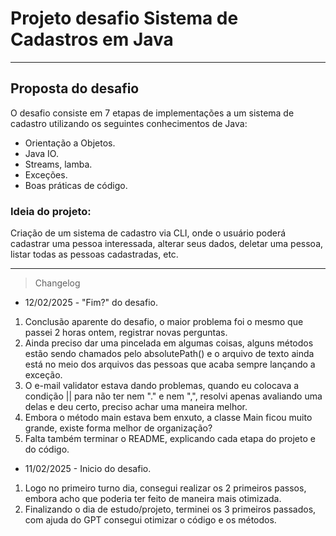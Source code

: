# Projeto desafio Sistema de Cadastros em Java

---

## Proposta do desafio
O desafio consiste em 7 etapas de implementações a um sistema de cadastro utilizando os seguintes conhecimentos de Java:
- Orientação a Objetos.
- Java IO.
- Streams, lamba.
- Exceções.
- Boas práticas de código.
### Ideia do projeto:
Criação de um sistema de cadastro via CLI, onde o usuário poderá cadastrar uma pessoa interessada, alterar seus dados,
deletar uma pessoa, listar todas as pessoas cadastradas, etc.

---





>Changelog
- 12/02/2025 - "Fim?" do desafio.
1. Conclusão aparente do desafio, o maior problema foi o mesmo que passei 2 horas ontem, registrar novas perguntas.
2. Ainda preciso dar uma pincelada em algumas coisas, alguns métodos estão sendo chamados pelo absolutePath() e o arquivo
de texto ainda está no meio dos arquivos das pessoas que acaba sempre lançando a exceção.
3. O e-mail validator estava dando problemas, quando eu colocava a condição || para não ter nem "." e nem ",", resolvi apenas
avaliando uma delas e deu certo, preciso achar uma maneira melhor.
4. Embora o método main estava bem enxuto, a classe Main ficou muito grande, existe forma melhor de organização?
5. Falta também terminar o README, explicando cada etapa do projeto e do código.
- 11/02/2025 - Inicio do desafio.
1. Logo no primeiro turno dia, consegui realizar os 2 primeiros passos, embora acho que poderia ter feito de maneira
mais otimizada.
2. Finalizando o dia de estudo/projeto, terminei os 3 primeiros passados, com ajuda do GPT consegui otimizar o código e
os métodos.

